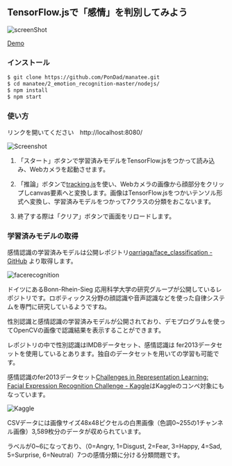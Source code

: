## TensorFlow.jsで「感情」を判別してみよう

![screenShot]()

[Demo](https://emotion-recognition-tfjs.herokuapp.com/)

### インストール

```bash
$ git clone https://github.com/PonDad/manatee.git
$ cd manatee/2_emotion_recognition-master/nodejs/
$ npm install
$ npm start
```

### 使い方

リンクを開いてください　http://localhost:8080/

![Screenshot](https://raw.githubusercontent.com/PonDad/manatee/master/2_emotion_recognition-master/nodejs/static/img/Screenshot.png)

1. 「スタート」ボタンで学習済みモデルをTensorFlow.jsをつかって読み込み、Webカメラを起動させます。

2. 「推論」ボタンで[tracking.js](https://trackingjs.com/)を使い、Webカメラの画像から顔部分をクリップしcanvas要素へと変換します。画像はTensorFlow.jsをつかいテンソル形式へ変換し、学習済みモデルをつかって7クラスの分類をおこないます。

3. 終了する際は「クリア」ボタンで画面をリロードします。

### 学習済みモデルの取得

感情認識の学習済みモデルは公開レポジトリ[oarriaga/face_classification - GitHub](https://github.com/oarriaga/face_classification) より取得します。

![facerecognition](https://raw.githubusercontent.com/PonDad/manatee/master/2_emotion_recognition-master/nodejs/static/img/oarriaga%3Aface_classification.png)

ドイツにあるBonn-Rhein-Sieg 応用科学大学の研究グループが公開しているレポジトリです。ロボティックス分野の顔認識や音声認識などを使った自律システムを専門に研究しているようですね。

性別認識と感情認識の学習済みモデルが公開されており、デモプログラムを使ってOpenCVの画像で認識結果を表示することができます。

レポジトリの中で性別認識はIMDBデータセット、感情認識は fer2013データセットを使用しているとあります。独自のデータセットを用いての学習も可能です。

感情認識のfer2013データセット[Challenges in Representation Learning: Facial Expression Recognition Challenge - Kaggle](https://www.kaggle.com/c/challenges-in-representation-learning-facial-expression-recognition-challenge/data)はKaggleのコンペ対象にもなっています。

![Kaggle](https://raw.githubusercontent.com/PonDad/manatee/master/2_emotion_recognition-master/nodejs/static/img/kaggle.png)

CSVデータには画像サイズ48x48ピクセルの白黒画像（色調0~255の1チャンネル画像）3,589枚分のデータが収められています。

ラベルが0~6になっており、（0=Angry, 1=Disgust, 2=Fear, 3=Happy, 4=Sad, 5=Surprise, 6=Neutral）7つの感情分類に分ける分類問題です。